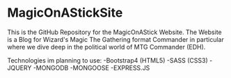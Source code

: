 # MagicOnAStickSite
This is the GitHub Repository for the MagicOnAStick Website. The Website is a Blog for Wizard's Magic The Gathering format Commander in particular where we dive deep in the political world of MTG Commander (EDH).

Technologies im planning to use:
-Bootstrap4 (HTML5)
-SASS (CSS3)
-JQUERY
-MONGODB
-MONGOOSE
-EXPRESS.JS

